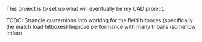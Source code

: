 This project is to set up what will eventually be my CAD project.

TODO:
    Strangle quaternions into working for the field hitboxes (specifically the match load hitboxes)
    Improve performance with many triballs (somehow lmfao)
